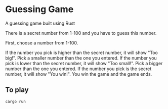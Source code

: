 # Guessing Game

A guessing game built using Rust

There is a secret number from 1-100 and you have to guess this number. 

First, choose a number from 1-100. 

If the number you pick is higher than the secret number, it will show "Too big!". Pick a smaller number than the one you entered.
If the number you pick is lower than the secret number, it will show "Too small!". Pick a bigger number than the one you entered.
If the number you pick is the secret number, it will show "You win!". You win the game and the game ends.

## To play
```
cargo run
```
